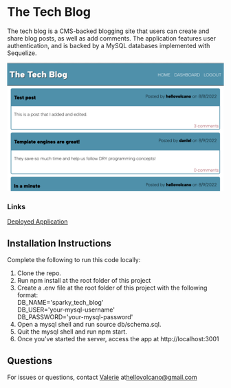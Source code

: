 # The Tech Blog

The tech blog is a CMS-backed blogging site that users can create and share blog posts, as well as add comments. The application features user authentication, and is backed by a MySQL databases implemented with Sequelize.

![Image of app](mvc-blog.png)

### Links
[Deployed Application](https://cryptic-forest-67933.herokuapp.com/)


## Installation Instructions
Complete the following to run this code locally:

1. Clone the repo.
2. Run npm install at the root folder of this project
3. Create a .env file at the root folder of this project with the following format:   
            DB_NAME='sparky_tech_blog'  
            DB_USER='your-mysql-username'  
            DB_PASSWORD='your-mysql-password'  
4. Open a mysql shell and run source db/schema.sql.
5. Quit the mysql shell and run npm start.
6. Once you've started the server, access the app at http://localhost:3001

## Questions

For issues or questions, contact [Valerie](https://www.github.com/hellovolcano) at[hellovolcano@gmail.com](mailto:hellovolcano@gmail.com)
